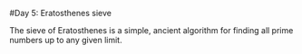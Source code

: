 #Day 5: Eratosthenes sieve

The sieve of Eratosthenes is a simple, ancient algorithm for finding all prime numbers up to any given limit.